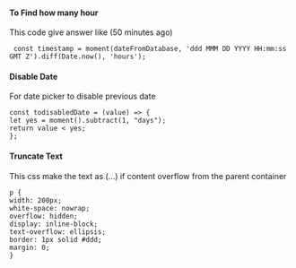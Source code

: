 <h4 id="hours">To Find how many hour</h4>
<p>This code give answer like (50 minutes ago)</p>

     const timestamp = moment(dateFromDatabase, 'ddd MMM DD YYYY HH:mm:ss GMT Z').diff(Date.now(), 'hours');

<h4>Disable Date</h4>
<p>For date picker to disable previous date</p>

    const todisabledDate = (value) => {
    let yes = moment().subtract(1, "days");
    return value < yes;
    };

<h4>Truncate Text</h4>
<p>This css make the text as (...) if content overflow from the parent container

    p {
    width: 200px;
    white-space: nowrap;
    overflow: hidden;
    display: inline-block;
    text-overflow: ellipsis;
    border: 1px solid #ddd;
    margin: 0;
    }


<!--stackedit_data:
eyJoaXN0b3J5IjpbMTk1MTMxNzE2NywtMTkzNDg3MTY2LDkxMT
gyNDAxOV19
-->